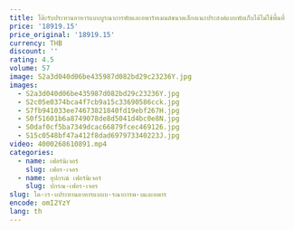 ```yaml
---
title: โต๊ะรับประทานอาหารแบบบูรณาการพับและอพาร์ทเมนต์ขนาดเล็กอเนกประสงค์แบบพับเก็บได้ไม่ใช้พื้นที่
price: '18919.15'
price_original: '18919.15'
currency: THB
discount: ''
rating: 4.5
volume: 57
image: S2a3d040d06be435987d082bd29c23236Y.jpg
images:
  - S2a3d040d06be435987d082bd29c23236Y.jpg
  - S2c05e0374bca4f7cb9a15c33690586cck.jpg
  - S7fb941033ee74673821840fd19ebf267H.jpg
  - S0f51601b6a8749078de8d5041d4bc0e8N.jpg
  - S0daf0cf5ba7349dcac66879fcec469126.jpg
  - S15c0548bf47a412f8dad697973340223J.jpg
video: 4000268610891.mp4
categories:
  - name: เฟอร์นิเจอร์
    slug: เฟอร-เจอร
  - name: อุปกรณ์ เฟอร์นิเจอร์
    slug: ปกรณ-เฟอร-เจอร
slug: โต-ะร-บประทานอาหารแบบบ-รณาการพ-บและอพาร
encode: omI2YzY
lang: th
---
```

  